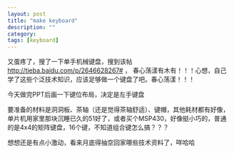 ```yaml
---
layout: post
title: "make keyboard"
description: ""
category: 
tags: [keyboard]
---
```



又蛋疼了，搜了一下单手机械键盘，搜到该帖 <http://tieba.baidu.com/p/2646628267#> ， 春心荡漾有木有！！！心想，自己学了这些个泛技术知识，应该足够做一个键盘了吧。春心荡漾！！！

今天做完PPT后画一下键位布局，决定是左手键盘

要准备的材料是洞洞板、茶轴（还是觉得茶轴舒适）、键帽，其他耗材都有好像，单片机用家里那块沉睡已久的51好了，或者买个MSP430，好像挺小巧的，普通的是4x4的矩阵键盘，16个键，不知道组合键怎么搞？？？

想想还是有点小激动，看来月底得抽空回家哪些技术资料了，咩哈哈